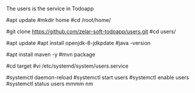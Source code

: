 The users is the service in Todoapp

#apt update
#mkdir home
#cd /root/home/

#git clone https://github.com/zelar-soft-todoapp/users.git
#cd users/

#apt update
#apt install openjdk-8-jdkpdate
#java -version

#apt install maven -y
#mvn package

#cd target
#vi /etc/systemd/system/users.service

#systemctl daemon-reload
#systemctl start users
#systemctl enable users
#systemctl status users
mmmm
nm
